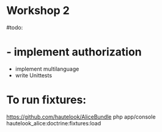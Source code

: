 Workshop 2
=========

#todo:
# - implement authorization
- implement multilanguage
- write Unittests

# To run fixtures:
https://github.com/hautelook/AliceBundle
php app/console hautelook_alice:doctrine:fixtures:load